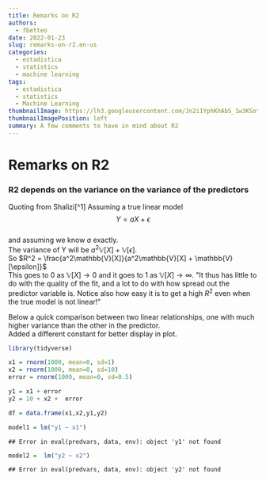 ```yaml
---
title: Remarks on R2
authors:
  - fbetteo 
date: 2022-01-23
slug: remarks-on-r2.en-us
categories:
  - estadistica
  - statistics
  - machine learning
tags:
  - estadistica
  - statistics
  - Machine Learning
thumbnailImage: https://lh3.googleusercontent.com/Jn2i1YphKhAbS_1w3KSotp7L0BZA3GguSSAEUCCyH9V4g2PtunCuoE0GlY-PkdrsLERb08KiSsNvIMPqpQ=w260-h173-rw
thumbnailImagePosition: left
summary: A few comments to have in mind about R2
---
```


# Remarks on R2

### R2 depends on the variance on the variance of the predictors


Quoting from Shalizi[^1]
Assuming a true linear model  
$$ Y = aX + \epsilon$$  
and assuming we know $a$ exactly.  
The variance of Y will be $a^2\mathbb{V}[X] + \mathbb{V}[\epsilon]$.  
So $R^2 = \frac{a^2\mathbb{V}[X]}{a^2\mathbb{V}[X] + \mathbb{V}[\epsilon]}$  
This goes to 0 as $\mathbb{V}[X] \rightarrow  0$ and it goes to 1 as  $\mathbb{V}[X] \rightarrow  \infty$. "It thus has little to do with the quality of the fit, and a lot to do with how spread out the predictor variable is. Notice also how easy it is to get a high $R^2$ even when the true model is not linear!"

Below a quick comparison between two linear relationships, one with much higher variance than the other in the predictor.  
Added a different constant for better display in plot.


```r
library(tidyverse)

x1 = rnorm(1000, mean=0, sd=1)
x2 = rnorm(1000, mean=0, sd=10)
error = rnorm(1000, mean=0, sd=0.5)

y1 = x1 + error
y2 = 10 + x2 +  error

df = data.frame(x1,x2,y1,y2)

model1 = lm("y1 ~ x1")
```

```
## Error in eval(predvars, data, env): object 'y1' not found
```

```r
model2 =  lm("y2 ~ x2")
```

```
## Error in eval(predvars, data, env): object 'y2' not found
```



